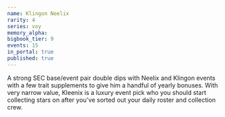 ```yaml
---
name: Klingon Neelix
rarity: 4
series: voy
memory_alpha:
bigbook_tier: 9
events: 15
in_portal: true
published: true
---
```


A strong SEC base/event pair double dips with Neelix and Klingon events with a few trait supplements to give him a handful of yearly bonuses. With very narrow value, Kleenix is a luxury event pick who you should start collecting stars on after you've sorted out your daily roster and collection crew.
